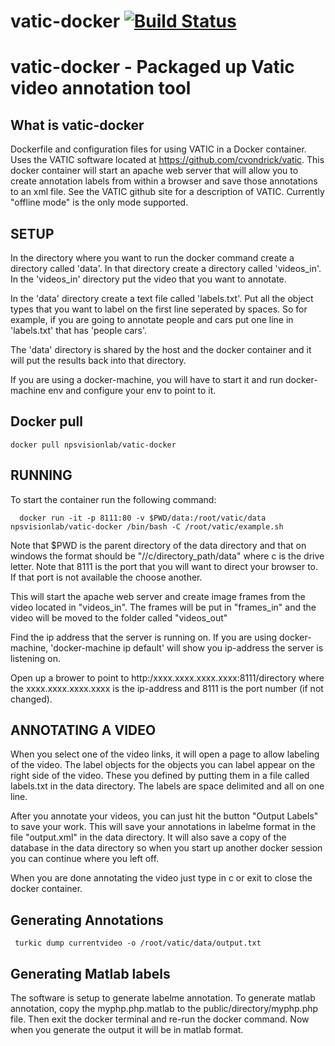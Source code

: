 # vatic-docker [![Build Status](https://github.com/NPSVisionLab/vatic-docker.svg?branch=master)](https://github.com/NPSVisionLab/vatic-docker)

# vatic-docker - Packaged up Vatic video annotation tool

## What is vatic-docker

Dockerfile and configuration files for using VATIC in a Docker container. Uses the VATIC software located at https://github.com/cvondrick/vatic.  This docker container will start an apache web server that will allow you to create annotation labels from within a browser and save those annotations to an xml file.  See the VATIC github site for a description of VATIC. Currently "offline mode" is the only mode supported.


## SETUP

In the directory where you want to run the docker command create a directory called 'data'.  In that directory create a directory called 'videos_in'.  In the 'videos_in' directory put the video that you want to annotate.

In the 'data' directory create a text file called 'labels.txt'.  Put all the object types that you want to label on the first line seperated by spaces.  So for example, if you are going to annotate people and cars put one line in 'labels.txt' that has 'people cars'.

The 'data' directory is shared by the host and the docker container and it will put the results back into that directory.

If you are using a docker-machine, you will have to start it and run docker-machine env and configure your env to point to it.
## Docker pull
`docker pull npsvisionlab/vatic-docker`

## RUNNING 

To start the container run the following command:

      docker run -it -p 8111:80 -v $PWD/data:/root/vatic/data npsvisionlab/vatic-docker /bin/bash -C /root/vatic/example.sh

Note that $PWD is the parent directory of the data directory and that on windows the format should be "//c/directory_path/data" where c is the drive letter.
Note that 8111 is the port that you will want to direct your browser to.  If that port is not available the choose another.

This will start the apache web server and create image frames from the video located in "videos_in".  The frames will be put in "frames_in" and the video will be moved to the folder called "videos_out"

Find the ip address that the server is running on.  If you are using docker-machine, 'docker-machine ip default' will show you ip-address the server is listening on.

Open up a brower to point to http:/xxxx.xxxx.xxxx.xxxx:8111/directory where the xxxx.xxxx.xxxx.xxxx is the ip-address and 8111 is the port number (if not changed).

## ANNOTATING A VIDEO

When you select one of the video links, it will open a page to allow labeling of the video.  The label objects for the objects you can label appear on the right side of the video.  These you defined by putting them in a file called labels.txt in the data directory.  The labels are space delimited and all on one line.  

After you annotate your videos, you can just hit the button "Output Labels" to save your work.  This will save your annotations in labelme format in the file "output.xml" in the data directory.  It will also save a copy of the database in the data directory so when you start up another docker session you can continue where you left off.

When you are done annotating the video just type in <ctl>c or exit to close the docker container.

## Generating Annotations
` turkic dump currentvideo -o /root/vatic/data/output.txt`

## Generating Matlab labels

The software is setup to generate labelme annotation.  To generate matlab annotation, copy the myphp.php.matlab to the public/directory/myphp.php file. Then exit the docker terminal and re-run the docker command.  Now when you generate the output it will be in matlab format.
